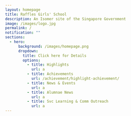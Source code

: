 ```yaml
---
layout: homepage
title: Raffles Girls' School
description: An Isomer site of the Singapore Government
image: /images/logo.jpg
permalink: /
notification: ""
sections:
  - hero:
      background: /images/homepage.png
      dropdown:
        title: Click here for Details
        options:
          - title: Highlights
            url: a
          - title: Achievements
            url: /achievement/highlight-achievement/
          - title: News & Events
            url: a
          - title: Alumnae News
            url: a
          - title: Svc Learning & Comm Outreach
            url: a
---
```

